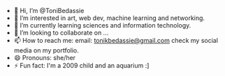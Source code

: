 - 👋 Hi, I’m @ToniBedassie
- 👀 I’m interested in art, web dev, machine learning and networking.
- 🌱 I’m currently learning sciences and information technology.
- 💞️ I’m looking to collaborate on ...
- 📫 How to reach me: email: tonikbedassie@gmail.com check my social media on my portfolio.
- 😄 Pronouns: she/her
- ⚡ Fun fact: I'm a 2009 child and an aquarium :]

<!---
ToniBedassie/ToniBedassie is a ✨ special ✨ repository because its `README.md` (this file) appears on your GitHub profile.
You can click the Preview link to take a look at your changes.
--->
